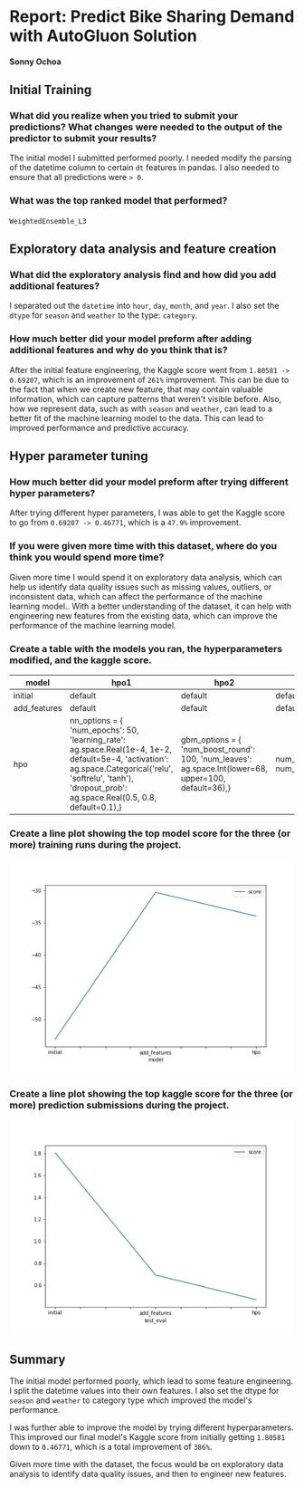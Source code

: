 # Report: Predict Bike Sharing Demand with AutoGluon Solution
#### Sonny Ochoa

## Initial Training
### What did you realize when you tried to submit your predictions? What changes were needed to the output of the predictor to submit your results?
The initial model I submitted performed poorly. I needed modify the parsing of the datetime column to certain `dt` features in pandas. I also needed to ensure that all predictions were `> 0`.

### What was the top ranked model that performed?
`WeightedEnsemble_L3`

## Exploratory data analysis and feature creation
### What did the exploratory analysis find and how did you add additional features?
I separated out the `datetime` into `hour`, `day`, `month`, and `year`. I also set the `dtype` for `season` and `weather` to the type: `category`.

### How much better did your model preform after adding additional features and why do you think that is?
After the initial feature engineering, the Kaggle score went from `1.80581 -> 0.69207`, which is an improvement of `261%` improvement. This can be due to the fact that when we create new feature, that may contain valuable information, which can capture patterns that weren't visible before. Also, how we represent data, such as with `season` and `weather`, can lead to a better fit of the machine learning model to the data. This can lead to improved performance and predictive accuracy.

## Hyper parameter tuning
### How much better did your model preform after trying different hyper parameters?
After trying different hyper parameters, I was able to get the Kaggle score to go from `0.69207 -> 0.46771`, which is a `47.9%` improvement.

### If you were given more time with this dataset, where do you think you would spend more time?
Given more time I would spend it on exploratory data analysis, which can help us identify data quality issues such as missing values, outliers, or inconsistent data, which can affect the performance of the machine learning model.. With a better understanding of the dataset, it can help with engineering new features from the existing data, which can improve the performance of the machine learning model.

### Create a table with the models you ran, the hyperparameters modified, and the kaggle score.
|model|hpo1|hpo2|hpo3|score|
|--|--|--|--|--|
|initial|default|default|default|1.80581|
|add_features|default|default|default|0.69207|
|hpo|nn_options = { 'num_epochs': 50, 'learning_rate': ag.space.Real(1e-4, 1e-2, default=5e-4, 'activation': ag.space.Categorical('relu', 'softrelu', 'tanh'), 'dropout_prob': ag.space.Real(0.5, 0.8, default=0.1),}|gbm_options = { 'num_boost_round': 100, 'num_leaves': ag.space.Int(lower=68, upper=100, default=36),}|num_bag_folds=10, num_bag_sets=1|0.46771|

### Create a line plot showing the top model score for the three (or more) training runs during the project.

![model_train_score.png](img/model_train_score.png)

### Create a line plot showing the top kaggle score for the three (or more) prediction submissions during the project.

![model_test_score.png](img/model_test_score.png)

## Summary
The initial model performed poorly, which lead to some feature engineering. I split the datetime values into their own features. I also set the dtype for `season` and `weather` to category type which improved the model's performance.

I was further able to improve the model by trying different hyperparameters. This improved our final model's Kaggle score from initially getting `1.80581` down to `0.46771`, which is a total improvement of `386%`.

Given more time with the dataset, the focus would be on exploratory data analysis to identify data quality issues, and then to engineer new features.

